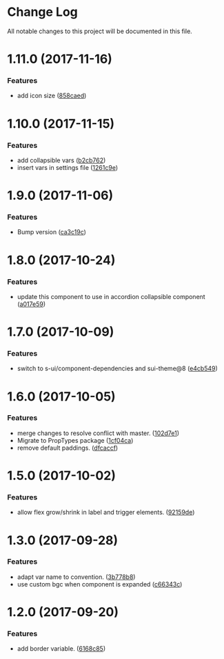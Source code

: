 # Change Log

All notable changes to this project will be documented in this file.

<a name="1.11.0"></a>
# 1.11.0 (2017-11-16)


### Features

* add icon size ([858caed](https://github.com/SUI-Components/sui-components/commit/858caed))



<a name="1.10.0"></a>
# 1.10.0 (2017-11-15)


### Features

* add collapsible vars ([b2cb762](https://github.com/SUI-Components/sui-components/commit/b2cb762))
* insert vars in settings file ([1261c9e](https://github.com/SUI-Components/sui-components/commit/1261c9e))



<a name="1.9.0"></a>
# 1.9.0 (2017-11-06)


### Features

* Bump version ([ca3c19c](https://github.com/SUI-Components/sui-components/commit/ca3c19c))



<a name="1.8.0"></a>
# 1.8.0 (2017-10-24)


### Features

* update this component to use in accordion collapsible component ([a017e59](https://github.com/SUI-Components/sui-components/commit/a017e59))



<a name="1.7.0"></a>
# 1.7.0 (2017-10-09)


### Features

* switch to s-ui/component-dependencies and sui-theme@8 ([e4cb549](https://github.com/SUI-Components/sui-components/commit/e4cb549))



<a name="1.6.0"></a>
# 1.6.0 (2017-10-05)


### Features

* merge changes to resolve conflict with master. ([102d7e1](https://github.com/SUI-Components/sui-components/commit/102d7e1))
* Migrate to PropTypes package ([1cf04ca](https://github.com/SUI-Components/sui-components/commit/1cf04ca))
* remove default paddings. ([dfcaccf](https://github.com/SUI-Components/sui-components/commit/dfcaccf))



<a name="1.5.0"></a>
# 1.5.0 (2017-10-02)


### Features

* allow flex grow/shrink in label and trigger elements. ([92159de](https://github.com/SUI-Components/sui-components/commit/92159de))



<a name="1.3.0"></a>
# 1.3.0 (2017-09-28)


### Features

* adapt var name to convention. ([3b778b8](https://github.com/SUI-Components/sui-components/commit/3b778b8))
* use custom bgc when component is expanded ([c66343c](https://github.com/SUI-Components/sui-components/commit/c66343c))



<a name="1.2.0"></a>
# 1.2.0 (2017-09-20)


### Features

* add border variable. ([6168c85](https://github.com/SUI-Components/sui-components/commit/6168c85))




